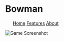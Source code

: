 <style>
li {display: inline;}
</style>
# Bowman
<ul>
  <li><a href="/Bowman">Home</a></li>
  <li><a href="/Bowman/features">Features</a></li>
  <li><a href="/Bowman/about">About</a></li>
</ul>

<img src="https://i.imgur.com/bnQY9Iq.png" alt="Game Screenshot" align="middle">
